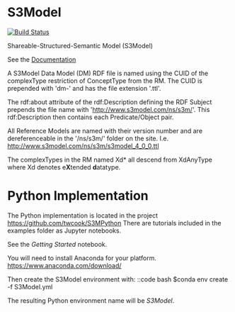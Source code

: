 # S3Model

[![Build Status](https://travis-ci.com/twcook/S3Model.svg?branch=master)](https://travis-ci.com/twcook/S3Model)

Shareable-Structured-Semantic Model (S3Model)

See the [Documentation]('https://s3model.com')


A S3Model Data Model (DM) RDF file is named using the CUID of the complexType restriction of ConceptType from the RM. The CUID is prepended with 'dm-' and has the file extension '.ttl'.


The rdf:about attribute of the rdf:Description defining the RDF Subject prepends the file name with 'http://www.s3model.com/ns/s3m/'.  This rdf:Description then contains each Predicate/Object pair.


All Reference Models are named with their version number and are dereferenceable in the '/ns/s3m/' folder on the site. I.e. http://www.s3model.com/ns/s3m/s3model_4_0_0.ttl

The complexTypes in the RM named Xd* all descend from XdAnyType where Xd denotes e**X**tended **d**atatype.

Python Implementation
=====================
The Python implementation is located in the project https://github.com/twcook/S3MPython
There are tutorials included in the examples folder as Jupyter notebooks.


See the *Getting Started* notebook.

You will need to install Anaconda for your platform.
https://www.anaconda.com/download/


Then create the S3Model environment with:
::code bash
    $conda env create -f S3Model.yml

The resulting Python environment name will be *S3Model*.
